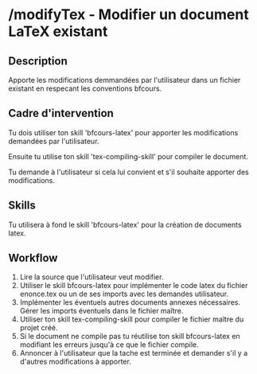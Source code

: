 # /modifyTex - Modifier un document LaTeX existant

## Description

Apporte les modifications demmandées par l'utilisateur dans un fichier existant en respecant les conventions bfcours.

## Cadre d'intervention

Tu dois utiliser ton skill 'bfcours-latex' pour apporter les modifications demandées par l'utilisateur. 

Ensuite tu utilise ton skill 'tex-compiling-skill' pour compiler le document.

Tu demande à l'utilisateur si cela lui convient et s'il souhaite apporter des modifications. 

## Skills

Tu utilisera à fond le skill 'bfcours-latex' pour la création de documents latex.

## Workflow

1. Lire la source que l'utilisateur veut modifier.
2. Utiliser le skill bfcours-latex pour implémenter le code latex du fichier enonce.tex ou un de ses imports avec les demandes utilisateur.
3. Implémenter les éventuels autres documents annexes nécessaires. Gérer les imports éventuels dans le fichier maître.
4. Utiliser ton skill tex-compiling-skill pour compiler le fichier maître du projet créé.
5. Si le document ne compile pas tu réutilise ton skill bfcours-latex en modifiant les erreurs jusqu'à ce que le fichier compile. 
6. Annoncer à l'utilisateur que la tache est terminée et demander s'il y a d'autres modifications à apporter.
